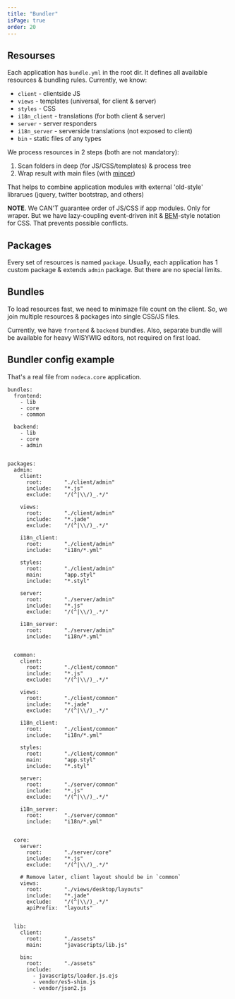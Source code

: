 ```yaml
---
title: "Bundler"
isPage: true
order: 20
---
```


Resourses
---------

Each application has `bundle.yml` in the root dir. It defines all available
resources & bundling rules. Currently, we know:

- `client` - clientside JS
- `views` - templates (universal, for client & server)
- `styles` - CSS
- `i18n_client` - translations (for both client & server)
- `server` - server responders
- `i18n_server` - serverside translations (not exposed to client)
- `bin` - static files of any types

We process resources in 2 steps (both are not mandatory):

1. Scan folders in deep (for JS/CSS/templates) & process tree
2. Wrap result with main files (with [mincer](https://github.com/nodeca/mincer))

That helps to combine application modules with external 'old-style' librarues
(jquery, twitter bootstrap, and others)

**NOTE**. We CAN'T guarantee order of JS/CSS if app modules. Only for wraper.
But we have lazy-coupling event-driven init & [BEM](http://bem.info/)-style
notation for CSS. That prevents possible conflicts.


Packages
--------

Every set of resources is named `package`. Usually, each application has 1
custom package & extends `admin` package. But there are no special limits.


Bundles
-------

To load resources fast, we need to minimaze file count on the client. So,
we join multiple resources & packages into single CSS/JS files.

Currently, we have `frontend` & `backend` bundles. Also, separate bundle will
be available for heavy WISYWIG editors, not required on first load.


Bundler config example
----------------------

That's a real file from `nodeca.core` application.

```
bundles:
  frontend:
    - lib
    - core
    - common

  backend:
    - lib
    - core
    - admin


packages:
  admin:
    client:
      root:       "./client/admin"
      include:    "*.js"
      exclude:    "/(^|\\/)_.*/"

    views:
      root:       "./client/admin"
      include:    "*.jade"
      exclude:    "/(^|\\/)_.*/"

    i18n_client:
      root:       "./client/admin"
      include:    "i18n/*.yml"

    styles:
      root:       "./client/admin"
      main:       "app.styl"
      include:    "*.styl"

    server:
      root:       "./server/admin"
      include:    "*.js"
      exclude:    "/(^|\\/)_.*/"

    i18n_server:
      root:       "./server/admin"
      include:    "i18n/*.yml"


  common:
    client:
      root:       "./client/common"
      include:    "*.js"
      exclude:    "/(^|\\/)_.*/"

    views:
      root:       "./client/common"
      include:    "*.jade"
      exclude:    "/(^|\\/)_.*/"

    i18n_client:
      root:       "./client/common"
      include:    "i18n/*.yml"

    styles:
      root:       "./client/common"
      main:       "app.styl"
      include:    "*.styl"

    server:
      root:       "./server/common"
      include:    "*.js"
      exclude:    "/(^|\\/)_.*/"

    i18n_server:
      root:       "./server/common"
      include:    "i18n/*.yml"


  core:
    server:
      root:       "./server/core"
      include:    "*.js"
      exclude:    "/(^|\\/)_.*/"

    # Remove later, client layout should be in `common` 
    views:
      root:       "./views/desktop/layouts"
      include:    "*.jade"
      exclude:    "/(^|\\/)_.*/"
      apiPrefix:  "layouts"


  lib:
    client:
      root:       "./assets"
      main:       "javascripts/lib.js"

    bin:
      root:       "./assets"
      include:
        - javascripts/loader.js.ejs
        - vendor/es5-shim.js
        - vendor/json2.js
```
